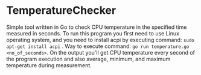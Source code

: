 # TemperatureChecker

Simple tool written in Go to check CPU temperature in the specified time measured in seconds.
To run this program you first need to use Linux operating system, and you need to install acpi by executing command:
``` sudo apt-get install acpi ``` .
Way to execute command: ``` go run temperature.go <no_of_seconds> ```. 
On the output you'll get CPU temperature every second of the program execution
and also average, minimum, and maximum temperature during measurement.
